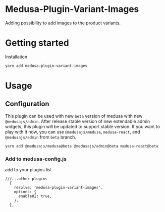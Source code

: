 # Medusa-Plugin-Variant-Images

Adding possibility to add images to the product variants.

# Getting started

Installation

```bash
yarn add medusa-plugin-variant-images
```

# Usage
## Configuration

This plugin can be used with new `beta` version of medusa with new `@medusajs/admin`.
After release stable version of new extendable admin widgets, this plugin will be updated to support stable version.
If you want to play with it now, you can use `@medusajs/medusa`, `medusa-react`, and `@medusajs/admin` from `beta` branch.

```bash
yarn add @medusajs/medusa@beta @medusajs/admin@beta medusa-react@beta
```

### Add to medusa-config.js

add to your plugins list
```
///...other plugins
  {
    resolve: 'medusa-plugin-variant-images',
    options: {
      enableUI: true,
    },
  },

```